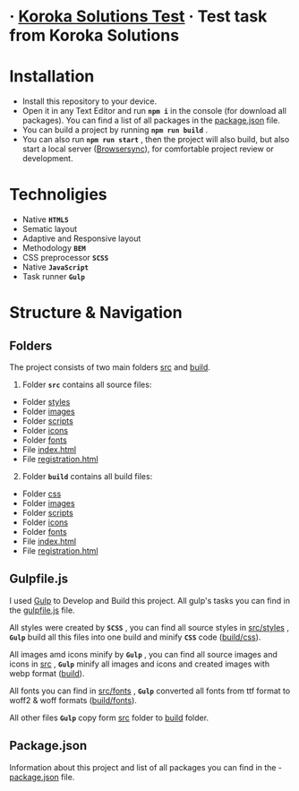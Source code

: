 # &middot; [Koroka Solutions Test](https://github.com/VladislavDesu/koroka-solutions-test) &middot; Test task from Koroka Solutions

# Installation

* Install this repository to your device.
* Open it in any Text Editor and run **`npm i`** in the console (for download all packages). You can find a list of all packages in the [package.json](https://github.com/VladislavDesu/koroka-solutions-test/blob/master/package.json) file.
* You can build a project by running **`npm run build`** .
* You can also run **`npm run start`** , then the project will also build, but also start a local server ([Browsersync](https://browsersync.io/)), for comfortable project review or development.

# Technoligies

* Native **`HTML5`**
* Sematic layout
* Adaptive and Responsive layout
* Methodology **`BEM`**
* CSS preprocessor **`SCSS`**
* Native **`JavaScript`**
* Task runner **`Gulp`**

# Structure & Navigation

## Folders

The project consists of two main folders [src](https://github.com/VladislavDesu/koroka-solutions-test/tree/master/src) and [build](https://github.com/VladislavDesu/koroka-solutions-test/tree/master/build).

1. Folder **`src`** contains all source files:

* Folder [styles](https://github.com/VladislavDesu/koroka-solutions-test/tree/master/src/styles)
* Folder [images](https://github.com/VladislavDesu/koroka-solutions-test/tree/master/src/images)
* Folder [scripts](https://github.com/VladislavDesu/koroka-solutions-test/tree/master/src/scripts)
* Folder [icons](https://github.com/VladislavDesu/koroka-solutions-test/tree/master/src/icons)
* Folder [fonts](https://github.com/VladislavDesu/koroka-solutions-test/tree/master/src/fonts)
* File [index.html](https://github.com/VladislavDesu/koroka-solutions-test/blob/master/src/index.html)
* File [registration.html](https://github.com/VladislavDesu/koroka-solutions-test/blob/master/src/registration.html)


2. Folder **`build`** contains all build files:

* Folder [css](https://github.com/VladislavDesu/koroka-solutions-test/tree/master/build/css)
* Folder [images](https://github.com/VladislavDesu/koroka-solutions-test/tree/master/build/images)
* Folder [scripts](https://github.com/VladislavDesu/koroka-solutions-test/tree/master/build/scripts)
* Folder [icons](https://github.com/VladislavDesu/koroka-solutions-test/tree/master/build/icons)
* Folder [fonts](https://github.com/VladislavDesu/koroka-solutions-test/tree/master/build/fonts)
* File [index.html](https://github.com/VladislavDesu/koroka-solutions-test/blob/master/build/index.html)
* File [registration.html](https://github.com/VladislavDesu/koroka-solutions-test/blob/master/build/registration.html)

## Gulpfile.js

I used [Gulp](https://gulpjs.com/) to Develop and Build this project. All gulp's tasks you can find in the [gulpfile.js](https://github.com/VladislavDesu/koroka-solutions-test/blob/master/gulpfile.js) file.

All styles were created by **`SCSS`** , you can find all source styles in [src/styles](https://github.com/VladislavDesu/koroka-solutions-test/tree/master/src/styles) , **`Gulp`** build all this files into one build and minify **`CSS`** code ([build/css](https://github.com/VladislavDesu/koroka-solutions-test/tree/master/build/css)).

All images amd icons minify by **`Gulp`** , you can find all source images and icons in [src](https://github.com/VladislavDesu/koroka-solutions-test/tree/master/src) , **`Gulp`** minify all images and icons and created images with webp format ([build](https://github.com/VladislavDesu/koroka-solutions-test/tree/master/build)).

All fonts you can find in [src/fonts](https://github.com/VladislavDesu/koroka-solutions-test/tree/master/src/fonts) , **`Gulp`** converted all fonts from ttf format to woff2 & woff formats ([build/fonts](https://github.com/VladislavDesu/koroka-solutions-test/tree/master/build/fonts)).

All other files **`Gulp`** copy form [src](https://github.com/VladislavDesu/koroka-solutions-test/tree/master/src) folder to [build](https://github.com/VladislavDesu/koroka-solutions-test/tree/master/build) folder.

## Package.json

Information about this project and list of all packages you can find in the - [package.json](https://github.com/VladislavDesu/koroka-solutions-test/blob/master/package.json) file.

